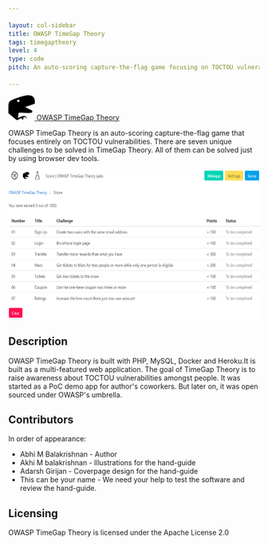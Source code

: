 ```yaml
---

layout: col-sidebar
title: OWASP TimeGap Theory
tags: timegaptheory
level: 4
type: code
pitch: An auto-scoring capture-the-flag game focusing on TOCTOU vulnerabilities

---
```


[<img src="assets/images/favicon.png" alt="OWASP-TimeGap-Theory-logo" height="50"/> OWASP TimeGap Theory](https://timegaptheory.com/)


OWASP TimeGap Theory is an auto-scoring capture-the-flag game that focuses entirely on TOCTOU vulnerabilities. There are seven unique challenges to be solved in TimeGap Theory. All of them can be solved just by using browser dev tools.

<img src="assets/images/timegaptheory.png" alt="OWASP-TimeGap-Theory-logo" height="300"/>


## Description

OWASP TimeGap Theory is built with PHP, MySQL, Docker and Heroku.It is built as a multi-featured web application. The goal of TimeGap Theory is to raise awareness about TOCTOU vulnerabilities amongst people. It was started as a PoC demo app for author's coworkers. But later on, it was open sourced under OWASP's umbrella.

## Contributors

In order of appearance:

* Abhi M Balakrishnan - Author
* Akhi M balakrishnan - Illustrations for the hand-guide 
* Adarsh Girijan - Coverpage design for the hand-guide
* This can be your name - We need your help to test the software and review the hand-guide.


## Licensing

OWASP TimeGap Theory is licensed under the Apache License 2.0
